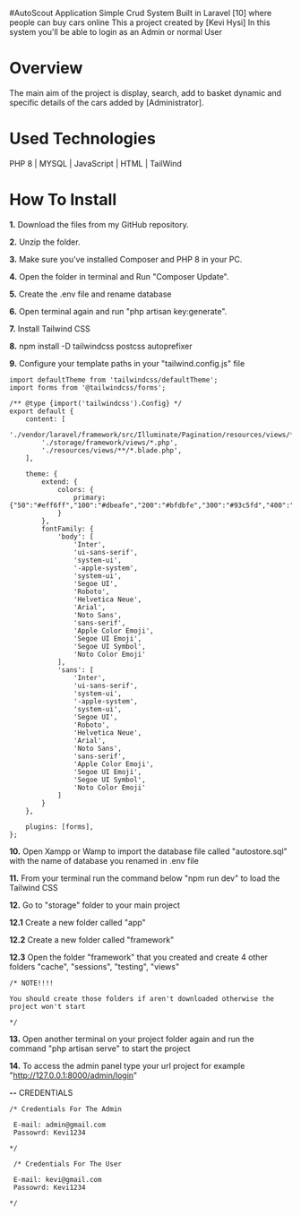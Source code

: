 #AutoScout Application
Simple Crud System Built in Laravel [10] where people can buy cars online
This a project created by [Kevi Hysi] In this system you'll be able to login as an Admin or normal User  <br>


# Overview

The main aim of the project is display, search, add to basket dynamic and specific details of the cars added by [Administrator].

# Used Technologies
PHP 8 | MYSQL | JavaScript | HTML | TailWind

# How To Install
**1.**  Download the files from my GitHub repository.

**2.**  Unzip the folder.

**3.**  Make sure you've installed Composer and PHP 8 in your PC.

**4.**  Open the folder in terminal and Run "Composer Update".

**5.**  Create the .env file and rename database

**6.**  Open terminal again and run "php artisan key:generate".

**7.**  Install Tailwind CSS

**8.**  npm install -D tailwindcss postcss autoprefixer

**9.**  Configure your template paths in your "tailwind.config.js" file

```
import defaultTheme from 'tailwindcss/defaultTheme';
import forms from '@tailwindcss/forms';

/** @type {import('tailwindcss').Config} */
export default {
    content: [
        './vendor/laravel/framework/src/Illuminate/Pagination/resources/views/*.blade.php',
        './storage/framework/views/*.php',
        './resources/views/**/*.blade.php',
    ],

    theme: {
        extend: {
            colors: {
                primary: {"50":"#eff6ff","100":"#dbeafe","200":"#bfdbfe","300":"#93c5fd","400":"#60a5fa","500":"#3b82f6","600":"#2563eb","700":"#1d4ed8","800":"#1e40af","900":"#1e3a8a","950":"#172554"}
            }
        },
        fontFamily: {
            'body': [
                'Inter',
                'ui-sans-serif',
                'system-ui',
                '-apple-system',
                'system-ui',
                'Segoe UI',
                'Roboto',
                'Helvetica Neue',
                'Arial',
                'Noto Sans',
                'sans-serif',
                'Apple Color Emoji',
                'Segoe UI Emoji',
                'Segoe UI Symbol',
                'Noto Color Emoji'
            ],
            'sans': [
                'Inter',
                'ui-sans-serif',
                'system-ui',
                '-apple-system',
                'system-ui',
                'Segoe UI',
                'Roboto',
                'Helvetica Neue',
                'Arial',
                'Noto Sans',
                'sans-serif',
                'Apple Color Emoji',
                'Segoe UI Emoji',
                'Segoe UI Symbol',
                'Noto Color Emoji'
            ]
        }
    },

    plugins: [forms],
};
```

**10.**  Open Xampp or Wamp to import the database file called "autostore.sql" with the name of database you renamed in .env file

**11.**  From your terminal run the command below "npm run dev" to load the Tailwind CSS


**12.**  Go to "storage" folder to your main project

**12.1** Create a new folder called "app"

**12.2** Create a new folder called "framework"

**12.3** Open the folder "framework" that you created and create 4 other folders "cache", "sessions", "testing", "views"

```
/* NOTE!!!!

You should create those folders if aren't downloaded otherwise the project won't start
 
*/

```


**13.**  Open another terminal on your project folder again and run the command "php artisan serve" to start the project

**14.**  To access the admin panel type your url project for example "http://127.0.0.1:8000/admin/login"

**--**  CREDENTIALS

```
/* Credentials For The Admin

 E-mail: admin@gmail.com
 Passowrd: Kevi1234 
 
*/

```

````
 /* Credentials For The User

 E-mail: kevi@gmail.com
 Passowrd: Kevi1234
 
*/
````
